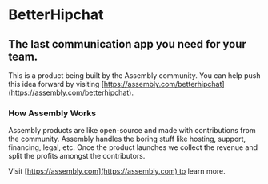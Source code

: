 # BetterHipchat

## The last communication app you need for your team.

This is a product being built by the Assembly community. You can help push this idea forward by visiting [https://assembly.com/betterhipchat](https://assembly.com/betterhipchat).

### How Assembly Works

Assembly products are like open-source and made with contributions from the community. Assembly handles the boring stuff like hosting, support, financing, legal, etc. Once the product launches we collect the revenue and split the profits amongst the contributors.

Visit [https://assembly.com](https://assembly.com) to learn more.
